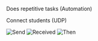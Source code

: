 Does repetitive tasks (Automation)

Connect students (UDP)

![Send](https://media3.giphy.com/media/K722AKplWJXmkXepKE/giphy.gif)
![Received](https://media1.giphy.com/media/8t1c76FNU8nTqRt2Wa/giphy.gif)
![Then](https://media2.giphy.com/media/FHmVNM6PwO6DlYia35/giphy.gif)